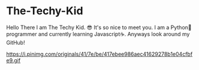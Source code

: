 # The-Techy-Kid
Hello There I am The Techy Kid. 😎
It's so nice to meet you. I am a Python🐍 programmer and currently learning Javascript☕.
Anyways look around my GitHub!

https://i.pinimg.com/originals/41/7e/be/417ebee986aec41629278b1e04cfbfe9.gif

